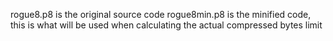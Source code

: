 rogue8.p8 is the original source code
rogue8min.p8 is the minified code, this is what will be used when calculating the actual compressed bytes limit

